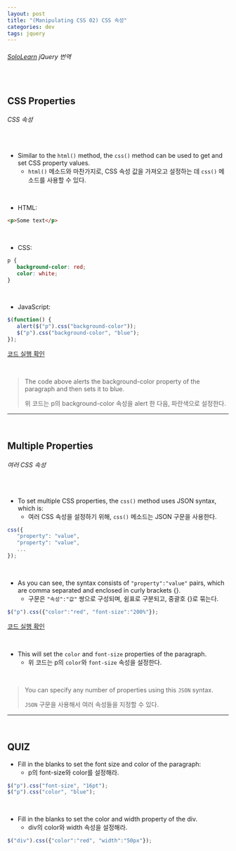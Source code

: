 ```yaml
---
layout: post
title: "(Manipulating CSS 02) CSS 속성"
categories: dev
tags: jquery
---
```


###### [SoloLearn](https://www.sololearn.com/) jQuery 번역

<br>

## CSS Properties

###### CSS 속성

<br>

- Similar to the `html()` method, the `css()` method can be used to get and set CSS property values.
  - `html()` 메소드와 마찬가지로, CSS 속성 값을 가져오고 설정하는 데 `css()` 메소드를 사용할 수 있다.

<br>

- HTML:

```html
<p>Some text</p>
```

<br>

- CSS:

```css
p {
   background-color: red;
   color: white;
}
```

<br>

- JavaScript:

```js
$(function() {
   alert($("p").css("background-color"));
   $("p").css("background-color", "blue");
});
```

[코드 실행 확인](https://code.sololearn.com/1118/#js)

<br>

> The code above alerts the background-color property of the paragraph and then sets it to blue.
>
> 위 코드는 p의 background-color 속성을 alert 한 다음, 파란색으로 설정한다.

------

<br>

## Multiple Properties

###### 여러 CSS 속성

<br>

- To set multiple CSS properties, the `css()` method uses JSON syntax, which is:
  - 여러 CSS 속성을 설정하기 위해, `css()` 메소드는 JSON 구문을 사용한다.

```js
css({
   "property": "value",
   "property": "value",
   ...
});
```

<br>

- As you can see, the syntax consists of `"property":"value"` pairs, which are comma separated and enclosed in curly brackets {}.
  - 구문은 `"속성":"값"` 쌍으로 구성되며, 쉼표로 구분되고, 중괄호 {}로 묶는다.

```js
$("p").css({"color":"red", "font-size":"200%"});
```

[코드 실행 확인](https://code.sololearn.com/1119/#js)

<br>

- This will set the `color` and `font-size` properties of the paragraph.
  - 위 코드는 p의 `color`와 `font-size` 속성을 설정한다.

<br>

> You can specify any number of properties using this `JSON` syntax.
>
> `JSON` 구문을 사용해서 여러 속성들을 지정할 수 있다.

------

<br>

## QUIZ

- Fill in the blanks to set the font size and color of the paragraph:
  - p의 font-size와 color를 설정해라.

```js
$("p").css("font-size", "16pt");
$("p").css("color", "blue");
```

<br>

- Fill in the blanks to set the color and width property of the div.
  - div의 color와 width 속성을 설정해라.

```js
$("div").css({"color":"red", "width":"50px"});
```

<br>